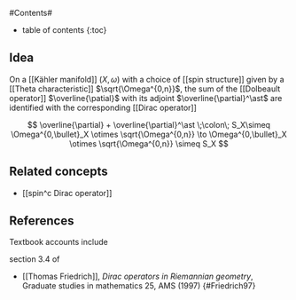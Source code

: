 
#Contents#
* table of contents
{:toc}

## Idea

On a [[Kähler manifold]] $(X,\omega)$ with a choice of [[spin structure]] given by a [[Theta characteristic]] $\sqrt{\Omega^{0,n}}$, the sum of the [[Dolbeault operator]] $\overline{\patial}$ with its adjoint $\overline{\partial}^\ast$ are identified with the corresponding [[Dirac operator]]

$$
  \overline{\partial}
  + 
  \overline{\partial}^\ast
  \;\colon\;
  S_X\simeq \Omega^{0,\bullet}_X \otimes \sqrt{\Omega^{0,n}}
  \to 
  \Omega^{0,\bullet}_X \otimes \sqrt{\Omega^{0,n}}
  \simeq
  S_X
$$

## Related concepts

* [[spin^c Dirac operator]]

## References

Textbook accounts include

section 3.4 of 

* [[Thomas Friedrich]], _Dirac operators in Riemannian geometry_, Graduate studies in mathematics 25, AMS (1997)
 {#Friedrich97}

